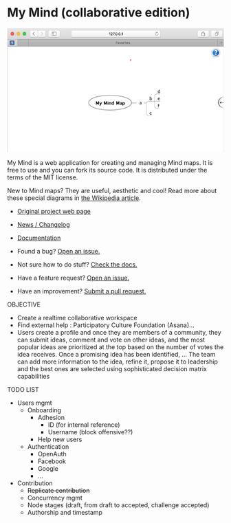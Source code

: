 My Mind (collaborative edition)
===============================

![Screenshot](screenshot.png)

My Mind is a web application for creating and managing Mind maps. It is free to use and you can fork its source code. It is distributed under the terms of the MIT license.

New to Mind maps? They are useful, aesthetic and cool! Read more about these special diagrams in [the Wikipedia article](http://en.wikipedia.org/wiki/Mind_map).

* [Original project web page](http://my-mind.github.io/)
* [News / Changelog](https://github.com/ondras/my-mind/wiki/News)
* [Documentation](https://github.com/ondras/my-mind/wiki)

* Found a bug? [Open an issue.](https://github.com/lucienhetu/my-mind/issues)
* Not sure how to do stuff? [Check the docs.](https://github.com/lucienhetu/my-mind/wiki)
* Have a feature request? [Open an issue.](https://github.com/lucienhetu/my-mind/issues)
* Have an improvement? [Submit a pull request.](https://github.com/lucienhetu/my-mind/pulls)

OBJECTIVE
* Create a realtime collaborative workspace
* Find external help : Participatory Culture Foundation (Asana)...
* Users create a profile and once they are members of a community, they can submit ideas, comment and vote on other ideas, and the most popular ideas are prioritized at the top based on the number of votes the idea receives. Once a promising idea has been identified, ... The team can add more information to the idea, refine it, propose it to leadership and the best ones are selected using sophisticated decision matrix capabilities

TODO LIST
* Users mgmt
  - Onboarding
    - Adhesion  
      - ID (for internal reference)
      - Username (block offensive??)
    - Help new users
  - Authentication
    - OpenAuth
    - Facebook
    - Google
    - ...
* Contribution
  - ~~Replicate contribution~~
  - Concurrency mgmt
  - Node stages (draft, from draft to accepted, challenge accepted)
  - Authorship and timestamp
  
  
